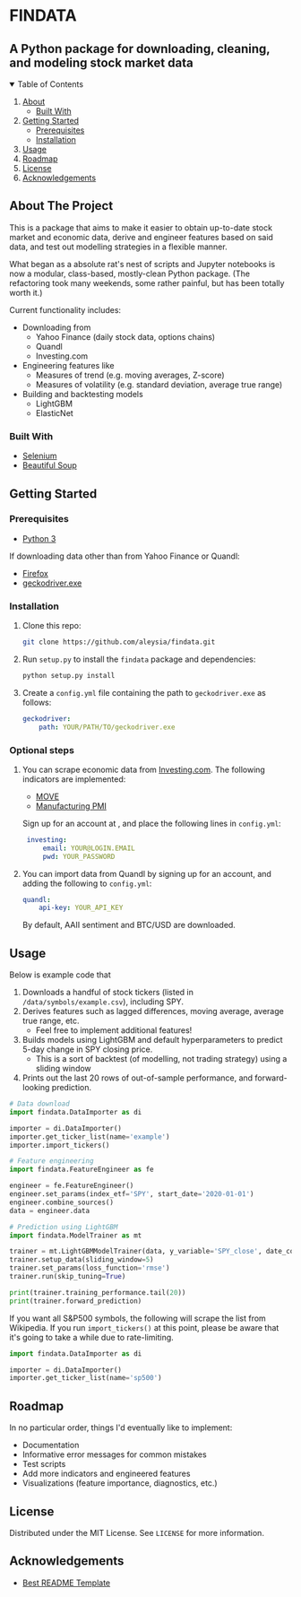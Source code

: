 # FINDATA

## A Python package for downloading, cleaning, and modeling stock market data


<!-- TABLE OF CONTENTS -->
<details open="open">
  <summary>Table of Contents</summary>
  <ol>
    <li>
      <a href="#about">About</a>
      <ul>
        <li><a href="#built-with">Built With</a></li>
      </ul>
    </li>
    <li>
      <a href="#getting-started">Getting Started</a>
      <ul>
        <li><a href="#prerequisites">Prerequisites</a></li>
        <li><a href="#installation">Installation</a></li>
      </ul>
    </li>
    <li><a href="#usage">Usage</a></li>
    <li><a href="#roadmap">Roadmap</a></li>
    <li><a href="#license">License</a></li>
    <li><a href="#acknowledgements">Acknowledgements</a></li>
  </ol>
</details>



<!-- ABOUT THE PROJECT -->
## About The Project

This is a package that aims to make it easier to obtain up-to-date stock market and economic data, derive and engineer features based on said data, and test out modelling strategies in a flexible manner.

What began as a absolute rat's nest of scripts and Jupyter notebooks is now a modular, class-based, mostly-clean Python package. (The refactoring took many weekends, some rather painful, but has been totally worth it.)

Current functionality includes:
* Downloading from
    * Yahoo Finance (daily stock data, options chains)
    * Quandl
    * Investing.com
* Engineering features like
    * Measures of trend (e.g. moving averages, Z-score)
    * Measures of volatility (e.g. standard deviation, average true range)
* Building and backtesting models
    * LightGBM
    * ElasticNet

### Built With

* [Selenium](https://www.selenium.dev/)
* [Beautiful Soup](https://www.crummy.com/software/BeautifulSoup/)



<!-- GETTING STARTED -->
## Getting Started

### Prerequisites

* [Python 3](https://www.python.org/downloads/)

If downloading data other than from Yahoo Finance or Quandl:

* [Firefox](https://www.mozilla.org/en-CA/firefox/new/)
* [geckodriver.exe](https://github.com/mozilla/geckodriver/releases/)

### Installation

1. Clone this repo:
   ```sh
   git clone https://github.com/aleysia/findata.git
   ```
2. Run `setup.py` to install the `findata` package and dependencies:
   ```sh
   python setup.py install
   ```
3. Create a `config.yml` file containing the path to `geckodriver.exe` as follows:
   ```yaml
   geckodriver:
       path: YOUR/PATH/TO/geckodriver.exe
   ```

### Optional steps
1. You can scrape economic data from [Investing.com](https://www.investing.com). The following indicators are implemented:
    * [MOVE](https://www.investing.com/indices/ice-bofaml-move-historical-data)
    * [Manufacturing PMI](https://www.investing.com/economic-calendar/manufacturing-pmi-829)

   Sign up for an account at , and place the following lines in `config.yml`:
   ```yaml
    investing:
        email: YOUR@LOGIN.EMAIL
        pwd: YOUR_PASSWORD
   ```
2. You can import data from Quandl by signing up for an account, and adding the following to `config.yml`:
    ```yaml
    quandl:
        api-key: YOUR_API_KEY
    ```

    By default, AAII sentiment and BTC/USD are downloaded.

<!-- USAGE EXAMPLES -->
## Usage

Below is example code that
1. Downloads a handful of stock tickers (listed in `/data/symbols/example.csv`), including SPY.
2. Derives features such as lagged differences, moving average, average true range, etc.
    * Feel free to implement additional features!
3. Builds models using LightGBM and default hyperparameters to predict 5-day change in SPY closing price.
    * This is a sort of backtest (of modelling, not trading strategy) using a sliding window
4. Prints out the last 20 rows of out-of-sample performance, and forward-looking prediction.

```python
# Data download
import findata.DataImporter as di

importer = di.DataImporter()
importer.get_ticker_list(name='example')
importer.import_tickers()

# Feature engineering
import findata.FeatureEngineer as fe

engineer = fe.FeatureEngineer()
engineer.set_params(index_etf='SPY', start_date='2020-01-01')
engineer.combine_sources()
data = engineer.data

# Prediction using LightGBM
import findata.ModelTrainer as mt

trainer = mt.LightGBMModelTrainer(data, y_variable='SPY_close', date_col=None, target_horizon_days=5)
trainer.setup_data(sliding_window=5)
trainer.set_params(loss_function='rmse')
trainer.run(skip_tuning=True)

print(trainer.training_performance.tail(20))
print(trainer.forward_prediction)
```

If you want all S&P500 symbols, the following will scrape the list from Wikipedia. If you run `import_tickers()` at this point, please be aware that it's going to take a while due to rate-limiting.

```python
import findata.DataImporter as di

importer = di.DataImporter()
importer.get_ticker_list(name='sp500')
```



<!-- ROADMAP -->
## Roadmap

In no particular order, things I'd eventually like to implement:

* Documentation
* Informative error messages for common mistakes
* Test scripts
* Add more indicators and engineered features
* Visualizations (feature importance, diagnostics, etc.)


<!-- LICENSE -->
## License

Distributed under the MIT License. See `LICENSE` for more information.



<!-- ACKNOWLEDGEMENTS -->
## Acknowledgements
* [Best README Template](https://github.com/othneildrew/Best-README-Template)
